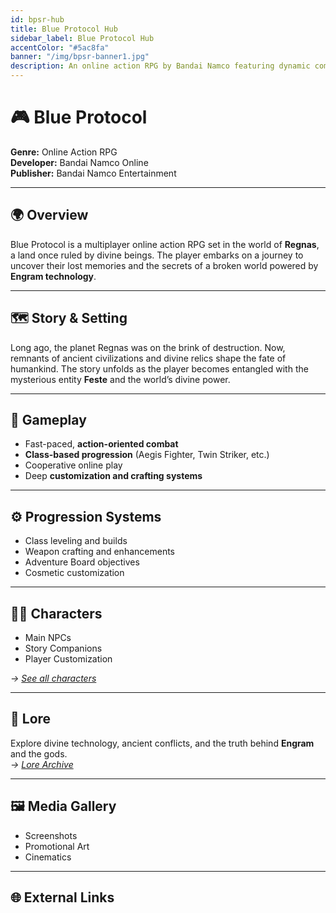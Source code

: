 ```yaml
---
id: bpsr-hub
title: Blue Protocol Hub
sidebar_label: Blue Protocol Hub
accentColor: "#5ac8fa"
banner: "/img/bpsr-banner1.jpg"
description: An online action RPG by Bandai Namco featuring dynamic combat, anime-style visuals, and a world brimming with mystery.
---
```


# 🎮 Blue Protocol

**Genre:** Online Action RPG  
**Developer:** Bandai Namco Online  
**Publisher:** Bandai Namco Entertainment  

---

## 🌍 Overview
Blue Protocol is a multiplayer online action RPG set in the world of **Regnas**, a land once ruled by divine beings. The player embarks on a journey to uncover their lost memories and the secrets of a broken world powered by **Engram technology**.

---

## 🗺️ Story & Setting
Long ago, the planet Regnas was on the brink of destruction. Now, remnants of ancient civilizations and divine relics shape the fate of humankind. The story unfolds as the player becomes entangled with the mysterious entity **Feste** and the world’s divine power.

---

## 💫 Gameplay
- Fast-paced, **action-oriented combat**
- **Class-based progression** (Aegis Fighter, Twin Striker, etc.)
- Cooperative online play  
- Deep **customization and crafting systems**

---

## ⚙️ Progression Systems
- Class leveling and builds  
- Weapon crafting and enhancements  
- Adventure Board objectives  
- Cosmetic customization

---

## 🧙‍♀️ Characters
- Main NPCs  
- Story Companions  
- Player Customization  

*→ [See all characters](./characters/)*

---

## 📜 Lore
Explore divine technology, ancient conflicts, and the truth behind **Engram** and the gods.  
*→ [Lore Archive](./lore/)*

---

## 🖼️ Media Gallery
- Screenshots  
- Promotional Art  
- Cinematics  

---

## 🌐 External Links
<!--  - [Official Website](https://blue-protocol.com)
 -->

